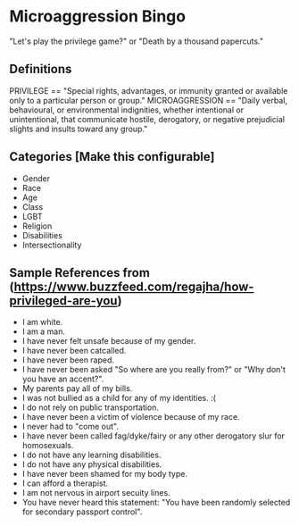 # Microaggression Bingo

"Let's play the privilege game?" or "Death by a thousand papercuts."

## Definitions

PRIVILEGE == "Special rights, advantages, or immunity granted or available only to a particular person or group."
MICROAGGRESSION == "Daily verbal, behavioural, or environmental indignities, whether intentional or unintentional, that communicate hostile, derogatory, or negative prejudicial slights and insults toward any group."

## Categories [Make this configurable]

* Gender
* Race
* Age
* Class
* LGBT
* Religion
* Disabilities
* Intersectionality

## Sample References from (https://www.buzzfeed.com/regajha/how-privileged-are-you)

* I am white.
* I am a man.
* I have never felt unsafe because of my gender.
* I have never been catcalled.
* I have never been raped.
* I have never been asked "So where are you really from?" or "Why don't you have an accent?".
* My parents pay all of my bills.
* I was not bullied as a child for any of my identities. :(
* I do not rely on public transportation.
* I have never been a victim of violence because of my race.
* I never had to "come out".
* I have never been called fag/dyke/fairy or any other derogatory slur for homosexuals.
* I do not have any learning disabilities.
* I do not have any physical disabilities.
* I have never been shamed for my body type.
* I can afford a therapist.
* I am not nervous in airport secuity lines.
* You have never heard this statement: "You have been randomly selected for secondary passport control".
